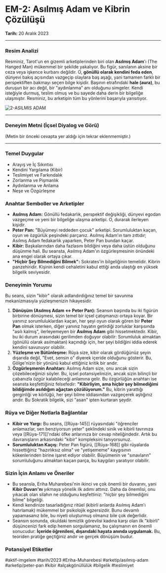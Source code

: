 # EM-2: Asılmış Adam ve Kibrin Çözülüşü
**Tarih:** 20 Aralık 2023

---
### Resim Analizi
Resminiz, Tarot'un en gizemli arketiplerinden biri olan **Asılmış Adam**'ı (The Hanged Man) mükemmel bir şekilde yakalıyor. Bu figür, sanılanın aksine bir ceza veya işkence kurbanı değildir. O, **gönüllü olarak kendini feda eden**, dünyevi bakış açısından vazgeçip olaylara baş aşağı, yani tamamen farklı bir perspektiften bakmayı seçen bilge kişidir. Başının etrafındaki **hale (aura)**, bu duruşun bir acı değil, bir "aydınlanma" anı olduğunu simgeler. Kendi isteğiyle durmuş, teslim olmuş ve bu sayede daha derin bir bilgeliğe ulaşmıştır. Resminiz, bu arketipin tüm bu yönlerini başarıyla yansıtıyor.

![2-ASILMIS ADAM](2-ASILMIS-ADAM.HEIC)

---
### Deneyim Metni (İçsel Diyalog ve Görü)
(Metin bir önceki cevapta yer aldığı için tekrar eklenmemiştir.)

---
### Temel Duygular
* Arayış ve İç Sıkıntısı
* Kendini Yargılama (Kibir)
* Teslimiyet ve Farkındalık
* Zorlanma ve Pişmanlık
* Aydınlanma ve Anlama
* Neşe ve Özgürleşme

### Anahtar Semboller ve Arketipler
* **Asılmış Adam:** Gönüllü fedakarlık, perspektif değişikliği, dünyevi egodan vazgeçme ve yeni bir bilgeliğe ulaşma arketipi. O, durarak ilerleyen kişidir.
* **Peter Pan:** "Büyümeyi reddeden çocuk" arketipi. Sorumluluktan kaçan, oyun ve özgürlük peşindeki parçanız. Asılmış Adam'ın tam zıttıdır; Asılmış Adam fedakarlık yaparken, Peter Pan bundan kaçar.
* **Kibir:** Başkalarından daha fazlasını bildiğini veya daha üstün olduğunu düşünme hali. Bu seansta, Asılmış Adam'ın özgürleşmesinin önündeki ana engel olarak ortaya çıkar.
* **"Hiçbir Şey Bilmediğini Bilmek":** Sokrates'in bilgeliğinin temelidir. Kibrin panzehiridir. Kişinin kendi cehaletini kabul ettiği anda ulaştığı en yüksek bilgelik seviyesidir.

### Deneyimin Yorumu
Bu seans, sizin "kibir" olarak adlandırdığınız temel bir savunma mekanizmasıyla yüzleşmenizin hikayesidir.

1.  **Dönüşüm (Asılmış Adam <-> Peter Pan):** Seansın başında bu iki figürün birbirine dönüşmesi, sizin temel bir içsel çatışmanızı ortaya koyar. Bir yanınız sorumluluklardan kaçan, her şeyi oyun olarak gören bir **Peter Pan** olmak isterken, diğer yanınız hayatın getirdiği zorluklar karşısında "asılı kalmış", ilerleyemeyen bir **Asılmış Adam** gibi hissetmektedir. Kibir, bu iki durum arasındaki gerilimden doğuyor olabilir: Sorumluluk almaktan (gönüllü olarak asılmaktan) kaçındığı için, her şeyi bildiğini iddia ederek kendini savunuyor olabilir.
2.  **Yüzleşme ve Bütünleşme:** Rüya size, kibir olarak gördüğünüz şeyin dışarıda değil, "Evet, sensin o" diyerek içeride olduğunu gösterir. Bu, Gölge'nizin bir yönünü kabul ettiğiniz kritik bir andır.
3.  **Özgürleşmenin Anahtarı:** Asılmış Adam size, onu ancak sizin çözebileceğinizi söyler. Bu, içsel potansiyelinizin, ancak sizin bilinçli bir çabanızla özgür kalabileceği anlamına gelir. Bu özgürlüğün anahtarı ise seansta keşfettiğiniz felsefedir: **"Kibirliyim, ama hiçbir şey bilmediğimi bildiğimde asıldığım ağaçtan çözülüyorum."** Bu, kibrin yarattığı gerginliği ve körlüğü, her şeyi bilme iddiasından vazgeçerek aştığınız andır. Bu Sokratik bilgelik, sizi "asan" ipten kurtaran şeydir.

### Rüya ve Diğer Notlarla Bağlantılar
* **Kibir ve Yargı:** Bu seans, [[Rüya-145]] rüyasındaki "öğrenciler anlamazlar, sen benziyorsun yeter" şeklindeki sinik ve kibirli tavrınıza veya [[Rüya-171]]'ndaki öfke anlarınıza bir cevap niteliğindedir. Artık bu davranışların arkasındaki "kibir" kompleksini tanıyorsunuz.
* **Sorumluluktan Kaçış:** Peter Pan figürü, [[Rüya-168]] gibi rüyalarda hissettiğiniz "hazırlıksız olma" ve "yetişememe" kaygısının kökenlerinden birine işaret ediyor olabilir. Büyümenin ve "sınavların" sorumluluğunu almaktan kaçan parça, bu kaygıları yaratıyor olabilir.

### Sizin İçin Anlamı ve Öneriler
* Bu seansla, Eriha Muharebesi'nin ikinci ve çok önemli bir duvarını, yani **Kibir Duvarı'nı** yıkmaya yönelik ilk adımı attınız. Daha da önemlisi, onu yıkacak olan silahın ne olduğunu keşfettiniz: "hiçbir şey bilmediğini bilme" bilgeliği.
* Kendi kendinize tasarladığınız ritüel (kibirli anlarda Asılmış Adam'ı hatırlamak) mükemmel bir psikolojik egzersizdir. Bunu devamlı yapamasanız bile, bu niyeti oluşturmuş olmanız bile çok değerlidir.
* Seansın sonunda, okuldaki temizlik görevlisi kadına karşı olan ilk "kibirli" düşüncenizi fark edip hemen sorgulamanız, bu çalışmanın en önemli sonucudur: **İçeride öğrenileni, dışarıdaki hayata anında uygulamak.** Bu, teoriden pratiğe geçtiğiniz andır ve gerçek dönüşüm budur.

### Potansiyel Etiketler
#aktif-imgelem #tarih/2023 #Eriha-Muharebesi #arketip/asılmış-adam #arketip/peter-pan #kibir #alçakgönüllülük #bilgelik #teslimiyet